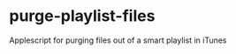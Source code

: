 purge-playlist-files
====================

Applescript for purging files out of a smart playlist in iTunes
